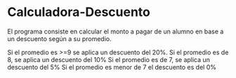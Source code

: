 # Calculadora-Descuento
El programa consiste en calcular el monto a pagar de un alumno en base a un descuento según a su promedio. 

Si el promedio es >=9 se aplica un descuento del 20%.
Si el promedio es de 8, se aplica un descuento del 10%
Si el promedio es de 7, se aplica un descuento del 5%
Si el promedio es menor de 7 el descuento es del 0%
